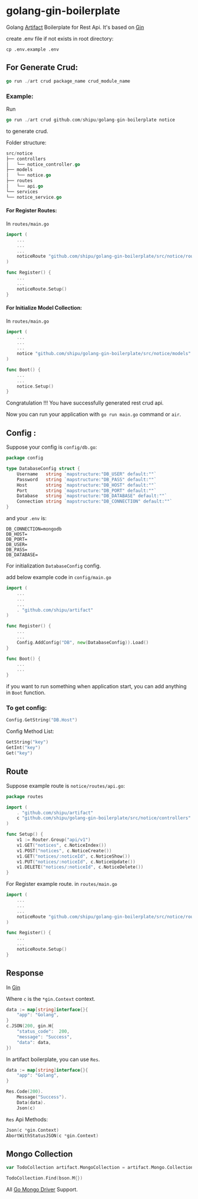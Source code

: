 # golang-gin-boilerplate
Golang [Artifact](https://github.com/shipu/artifact) Boilerplate for Rest Api. It's based on [Gin](https://github.com/gin-gonic/gin)

create .env file if not exists in root directory:
```shell
cp .env.example .env
```
## For Generate Crud: 
```go
go run ./art crud package_name crud_module_name
```

### Example: 

Run 
```go 
go run ./art crud github.com/shipu/golang-gin-boilerplate notice
``` 
to generate crud.

Folder structure: 
```go
src/notice
├── controllers
│   └── notice_controller.go
├── models
│   └── notice.go
├── routes
│   └── api.go
└── services
└── notice_service.go
```

#### For Register Routes:

In `routes/main.go`
```go
import (
    ...	
    ...
    ...
    noticeRoute "github.com/shipu/golang-gin-boilerplate/src/notice/routes"
)

```
```go
func Register() {
    ...
    ...
    noticeRoute.Setup()
}
```
#### For Initialize Model Collection:

In `routes/main.go`
```go
import (
    ...	
    ...
    ...
    notice "github.com/shipu/golang-gin-boilerplate/src/notice/models"
)

```
```go
func Boot() {
    ...
    ...
    notice.Setup()
}
```

Congratulation !!! You have successfully generated rest crud api. 

Now you can run your application with `go run main.go` command or `air`.

## Config :

Suppose your config is `config/db.go`:
```go
package config

type DatabaseConfig struct {
	Username   string `mapstructure:"DB_USER" default:""`
	Password   string `mapstructure:"DB_PASS" default:""`
	Host       string `mapstructure:"DB_HOST" default:""`
	Port       string `mapstructure:"DB_PORT" default:""`
	Database   string `mapstructure:"DB_DATABASE" default:""`
	Connection string `mapstructure:"DB_CONNECTION" default:""`
}
```
and your `.env` is:
```dotenv
DB_CONNECTION=mongodb
DB_HOST=
DB_PORT=
DB_USER=
DB_PASS=
DB_DATABASE=
```

For initialization `DatabaseConfig` config. 

add below example code in `config/main.go`
```go
import (
    ...	
    ...
    ...
    . "github.com/shipu/artifact"
)

```
```go
func Register() {
    ...
    ...
    Config.AddConfig("DB", new(DatabaseConfig)).Load()
}

func Boot() {
    ...
    ...
}
```

if you want to run something when application start, you can add anything in `Boot` function.

### To get config:
```go
Config.GetString("DB.Host")
```

Config Method List:
```go
GetString("key")
GetInt("key")
Get("key")
```

## Route

Suppose example route is `notice/routes/api.go`:
```go
package routes

import (
	. "github.com/shipu/artifact"
	c "github.com/shipu/golang-gin-boilerplate/src/notice/controllers"
)

func Setup() {
    v1 := Router.Group("api/v1")
    v1.GET("notices", c.NoticeIndex())
    v1.POST("notices", c.NoticeCreate())
    v1.GET("notices/:noticeId", c.NoticeShow())
    v1.PUT("notices/:noticeId", c.NoticeUpdate())
    v1.DELETE("notices/:noticeId", c.NoticeDelete())
}
```

For Register example route. in `routes/main.go`

```go
import (
    ...	
    ...
    ...
    noticeRoute "github.com/shipu/golang-gin-boilerplate/src/notice/routes"
)

```
```go
func Register() {
    ...
    ...
    noticeRoute.Setup()
}
```

## Response
In [Gin](https://github.com/gin-gonic/gin)

Where `c` is the `*gin.Context` context.

```go
data := map[string]interface{}{
    "app": "Golang",
}
c.JSON(200, gin.H{
    "status_code":  200,
    "message": "Success",
    "data": data,
})
```
In artifact boilerplate, you can use `Res`.
```go
data := map[string]interface{}{
    "app": "Golang",
}

Res.Code(200).
    Message("Success").
    Data(data).
	Json(c)
```

`Res` Api Methods:
```go
Json(c *gin.Context)
AbortWithStatusJSON(c *gin.Context)
```

## Mongo Collection

```go
var TodoCollection artifact.MongoCollection = artifact.Mongo.Collection("todos")

TodoCollection.Find(bson.M{})
```

All [Go Mongo Driver](https://docs.mongodb.com/drivers/go/current/) Support.